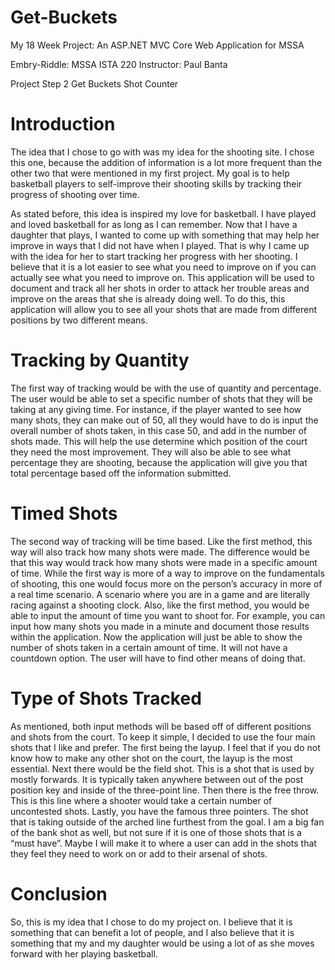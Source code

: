 # Get-Buckets
My 18 Week Project: An ASP.NET MVC Core Web Application for MSSA


Embry-Riddle: MSSA
ISTA 220
Instructor: Paul Banta

Project Step 2
Get Buckets Shot Counter

# Introduction
The idea that I chose to go with was my idea for the shooting site. I chose this one, because the addition of information is a lot more frequent than the other two that were mentioned in my first project. My goal is to help basketball players to self-improve their shooting skills by tracking their progress of shooting over time.


As stated before, this idea is inspired my love for basketball. I have played and loved basketball for as long as I can remember. Now that I have a daughter that plays, I wanted to come up with something that may help her improve in ways that I did not have when I played. That is why I came up with the idea for her to start tracking her progress with her shooting. I believe that it is a lot easier to see what you need to improve on if you can actually see what you need to improve on. This application will be used to document and track all her shots in order to attack her trouble areas and improve on the areas that she is already doing well. To do this, this application will allow you to see all your shots that are made from different positions by two different means.

# Tracking by Quantity
The first way of tracking would be with the use of quantity and percentage. The user would be able to set a specific number of shots that they will be taking at any giving time. For instance, if the player wanted to see how many shots, they can make out of 50, all they would have to do is input the overall number of shots taken, in this case 50, and add in the number of shots made. This will help the use determine which position of the court they need the most improvement. They will also be able to see what percentage they are shooting, because the application will give you that total percentage based off the information submitted.

# Timed Shots
The second way of tracking will be time based. Like the first method, this way will also track how many shots were made. The difference would be that this way would track how many shots were made in a specific amount of time. While the first way is more of a way to improve on the fundamentals of shooting, this one would focus more on the person’s accuracy in more of a real time scenario. A scenario where you are in a game and are literally racing against a shooting clock. Also, like the first method, you would be able to input the amount of time you want to shoot for. For example, you can input how many shots you made in a minute and document those results within the application. Now the application will just be able to show the number of shots taken in a certain amount of time. It will not have a countdown option. The user will have to find other means of doing that. 

# Type of Shots Tracked
As mentioned, both input methods will be based off of different positions and shots from the court. To keep it simple, I decided to use the four main shots that I like and prefer. The first being the layup. I feel that if you do not know how to make any other shot on the court, the layup is the most essential. Next there would be the field shot. This is a shot that is used by mostly forwards. It is typically taken anywhere between out of the post position key and inside of the three-point line. Then there is the free throw. This is this line where a shooter would take a certain number of uncontested shots. Lastly, you have the famous three pointers. The shot that is taking outside of the arched line furthest from the goal. I am a big fan of the bank shot as well, but not sure if it is one of those shots that is a “must have”. Maybe I will make it to where a user can add in the shots that they feel they need to work on or add to their arsenal of shots.

# Conclusion
So, this is my idea that I chose to do my project on. I believe that it is something that can benefit a lot of people, and I also believe that it is something that my and my daughter would be using a lot of as she moves forward with her playing basketball.  

